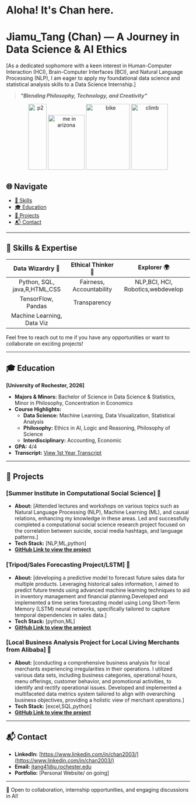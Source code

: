 # Aloha! It's Chan here.
# Jiamu_Tang (Chan)  — A Journey in Data Science & AI Ethics

[As a dedicated sophomore with a keen interest in Human-Computer Interaction (HCI),
Brain-Computer Interfaces (BCI), and Natural Language Processing (NLP), I am eager to
apply my foundational data science and statistical analysis skills to a Data Science
Internship.]


> **_"Blending Philosophy, Technology, and Creativity"_**

<div align="center">
  <img src="https://github.com/itsChanism/Jiamu-Tang-Chan-/assets/141575042/b211107a-d3a3-4d6d-a38d-bbf8988bc3fc" width="50" height="180" alt= "p2">
   <img src="https://github.com/itsChanism/Jiamu-Tang-Chan-/assets/141575042/1e946a68-b1b8-45d1-9b54-7876160a20e4" width="100" height="150" alt="me in arizona">
   <img src="https://github.com/itsChanism/Jiamu-Tang-Chan-/assets/141575042/ba86eb47-70af-468c-97bd-45a5586790a1" width="120" height="180" alt= "bike ">
   <img src="https://github.com/itsChanism/Jiamu-Tang-Chan-/assets/141575042/dd8e39fc-1f01-46ce-a08e-e725cdfe2e19" width="100" height="180" alt= "climb">
</div>

## 🌐 Navigate

- [🧪 Skills](#skills)
- [🎓 Education](#education)
- [🎨 Projects](#projects)
- [📬 Contact](#contact)

---
## 🧪 Skills & Expertise <a name="skills"></a>

| **Data Wizardry 🧙**       | **Ethical Thinker 🎩**        | **Explorer 🌍**               |
|:--------------------------:|:-----------------------------:|:----------------------------:|
| Python, SQL, java,R,HTML,CSS| Fairness, Accountability     |  NLP,BCI, HCI, Robotics,webdevelop     |
| TensorFlow, Pandas         | Transparency                  |                              |
| Machine Learning, Data Viz |                               |                              |


Feel free to reach out to me if you have any opportunities or want to collaborate on exciting projects!

---

## 🎓 Education <a name="education"></a>

**[University of Rochester, 2026]**
- **Majors & Minors:** Bachelor of Science in Data Science & Statistics, Minor in Philosophy, Concentration in Economics
- **Course Highlights:**
  - **Data Science:** Machine Learning, Data Visualization, Statistical Analysis
  - **Philosophy:** Ethics in AI, Logic and Reasoning, Philosophy of Science
  - **Interdisciplinary:** Accounting, Economic 
- **GPA:** 4/4
- **Transcript:** [View 1st Year Transcript](https://github.com/itsChanism/Jiamu-Tang-Chan-/blob/main/1st%20year.pdf)
 
---

## 🎨 Projects <a name="projects"></a>

### [Summer Institute in Computational Social Science] 🌟
- **About:** [Attended lectures and workshops on various topics such as Natural Language Processing (NLP), Machine Learning (ML), and causal relations, enhancing my knowledge in these areas. Led and successfully completed a computational social science research project focused on the correlation between suicide, social media hashtags, and language patterns.]
- **Tech Stack:** [NLP,ML,python]
- **[GitHub Link to view the project](https://github.com/itsChanism/SICSS2023-social.media.mental.health)**

### [Tripod/Sales Forecasting Project/LSTM] 🌟
- **About:** [developing a predictive model to forecast future sales data for multiple products. Leveraging historical sales information, I aimed to predict future trends using advanced machine learning techniques to aid in inventory management and financial planning.Developed and implemented a time series forecasting model using Long Short-Term Memory (LSTM) neural networks, specifically tailored to capture temporal dependencies in sales data.]
- **Tech Stack:** [python,ML]
- **[GitHub Link to view the project](https://github.com/itsChanism/Sales.Forecasting.Project.Using.LSTM.Neural.Networks)**
  
### [Local Business Analysis Project for Local Living Merchants from Alibaba] 🌟
- **About:** [conducting a comprehensive business analysis for local merchants experiencing irregularities in their operations. I utilized various data sets, including business categories, operational hours, menu offerings, customer behavior, and promotional activities, to identify and rectify operational issues. Developed and implemented a multifaceted data metrics system tailored to align with overarching business objectives, providing a holistic view of merchant operations.]
- **Tech Stack:** [excel,SQL,python]
- **[GitHub Link to view the project](https://github.com/itsChanism/Local.Business.Analysis.Project.for.Local.Living.Merchants.from.Alibaba.)**

---

## 📬 Contact <a name="contact"></a>

- **LinkedIn:** [https://www.linkedin.com/in/chan2003/](https://www.linkedin.com/in/chan2003/)
- **Email:** [jtang41@u.rochester.edu](mailto:jtang41@u.rochester.edu)
- **Portfolio:** [Personal Website/ on going]

---

💌 Open to collaboration, internship opportunities, and engaging discussions in AI!

